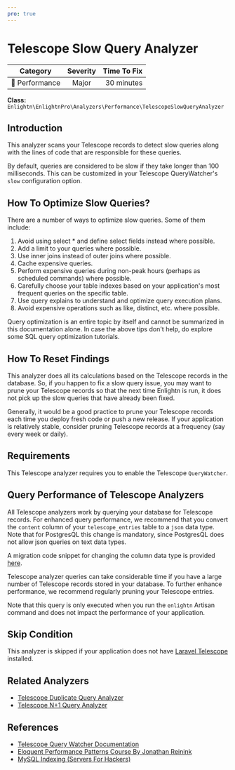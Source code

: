 ```yaml
---
pro: true
---
```


# Telescope Slow Query Analyzer <Badge text="PRO" type="tip"/>

| Category       | Severity   | Time To Fix  |
| -------------  |:----------:| ------------:|
| :rocket: Performance | Major | 30 minutes  |

**Class:** `Enlightn\EnlightnPro\Analyzers\Performance\TelescopeSlowQueryAnalyzer`

## Introduction

This analyzer scans your Telescope records to detect slow queries along with the lines of code that are responsible for these queries.

By default, queries are considered to be slow if they take longer than 100 milliseconds. This can be customized in your Telescope QueryWatcher's `slow` configuration option.

## How To Optimize Slow Queries?

There are a number of ways to optimize slow queries. Some of them include:

1. Avoid using select * and define select fields instead where possible.
2. Add a limit to your queries where possible.
3. Use inner joins instead of outer joins where possible.
4. Cache expensive queries.
5. Perform expensive queries during non-peak hours (perhaps as scheduled commands) where possible.
6. Carefully choose your table indexes based on your application's most frequent queries on the specific table.
7. Use query explains to understand and optimize query execution plans.
8. Avoid expensive operations such as like, distinct, etc. where possible.

Query optimization is an entire topic by itself and cannot be summarized in this documentation alone. In case the above tips don't help, do explore some SQL query optimization tutorials.

## How To Reset Findings

This analyzer does all its calculations based on the Telescope records in the database. So, if you happen to fix a slow query issue, you may want to prune your Telescope records so that the next time Enlightn is run, it does not pick up the slow queries that have already been fixed.

Generally, it would be a good practice to prune your Telescope records each time you deploy fresh code or push a new release. If your application is relatively stable, consider pruning Telescope records at a frequency (say every week or daily).

## Requirements

This Telescope analyzer requires you to enable the Telescope `QueryWatcher`.

## Query Performance of Telescope Analyzers

All Telescope analyzers work by querying your database for Telescope records. For enhanced query performance, we recommend that you convert the `content` column of your `telescope_entries` table to a `json` data type. Note that for PostgresQL this change is mandatory, since PostgresQL does not allow json queries on text data types.

A migration code snippet for changing the column data type is provided [here](telescope-cache-hit-ratio-analyzer.html#special-note-for-performance-of-telescope-analyzers).

Telescope analyzer queries can take considerable time if you have a large number of Telescope records stored in your database. To further enhance performance, we recommend regularly pruning your Telescope entries. 

Note that this query is only executed when you run the `enlightn` Artisan command and does not impact the performance of your application.

## Skip Condition

This analyzer is skipped if your application does not have [Laravel Telescope](https://laravel.com/docs/telescope) installed.

## Related Analyzers

- [Telescope Duplicate Query Analyzer](telescope-duplicate-query-analyzer.html)
- [Telescope N+1 Query Analyzer](telescope-nplusone-query-analyzer.html)

## References

- [Telescope Query Watcher Documentation](https://laravel.com/docs/telescope#query-watcher)
- [Eloquent Performance Patterns Course By Jonathan Reinink](https://eloquent-course.reinink.ca/)
- [MySQL Indexing (Servers For Hackers)](https://serversforhackers.com/laravel-perf/mysql-indexing-one)